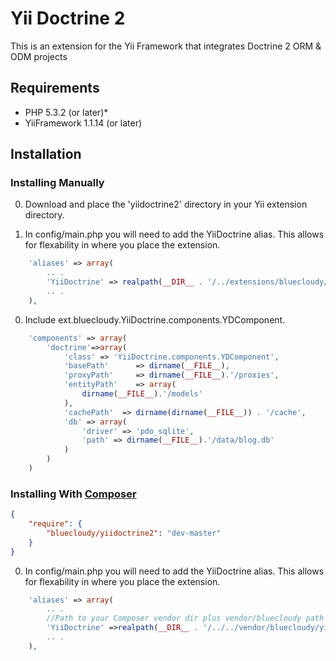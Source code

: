 Yii Doctrine 2
============

This is an extension for the Yii Framework that integrates Doctrine 2 ORM & ODM projects 

## Requirements

* PHP 5.3.2 (or later)*
* YiiFramework 1.1.14 (or later)

## Installation

### Installing Manually 
0. Download and place the 'yiidoctrine2' directory in your Yii extension directory.

0. In config/main.php you will need to add the YiiDoctrine alias. This allows for flexability in where you place the extension.

```php
	'aliases' => array(
		.. .
        'YiiDoctrine' => realpath(__DIR__ . '/../extensions/bluecloudy/yiidoctrine2'),
        .. .
	),
```

0. Include ext.bluecloudy.YiiDoctrine.components.YDComponent.

```php
	'components' => array(
		'doctrine'=>array(
			'class' => 'YiiDoctrine.components.YDComponent',
			'basePath'      => dirname(__FILE__),
			'proxyPath'     => dirname(__FILE__).'/proxies',
			'entityPath'    => array(
				dirname(__FILE__).'/models'
			),
			'cachePath'  => dirname(dirname(__FILE__)) . '/cache',
			'db' => array(
				'driver' => 'pdo_sqlite',
				'path' => dirname(__FILE__).'/data/blog.db'
			)
		)
	)
```

### Installing With [Composer](http://getcomposer.org)

```JSON
{
    "require": {
        "bluecloudy/yiidoctrine2": "dev-master"
    }
}
```

0. In config/main.php you will need to add the YiiDoctrine alias. This allows for flexability in where you place the extension.

```php
	'aliases' => array(
		.. .
		//Path to your Composer vendor dir plus vendor/bluecloudy path
		'YiiDoctrine' =>realpath(__DIR__ . '/../../vendor/bluecloudy/yiidoctrine2/bluecloudy/yiidoctrine2'),
        .. .
	),
```

